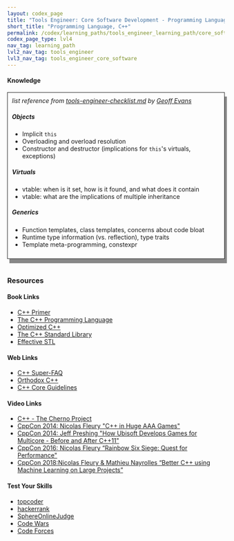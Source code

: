 ```yaml
---
layout: codex_page
title: "Tools Engineer: Core Software Development - Programming Language, C++"
short_title: "Programming Language, C++"
permalink: /codex/learning_paths/tools_engineer_learning_path/core_software_development/programming_languages/cpp
codex_page_type: lvl4
nav_tag: learning_path
lvl2_nav_tag: tools_engineer
lvl3_nav_tag: tools_engineer_core_software 
---
```


#### Knowledge

<div style="  border: 1px solid; padding: 10px; box-shadow: 5px 10px #888888;">
<i>list reference from <a href="https://gist.github.com/gorlak/1a0747efe88c5e3998144c5787d090ec">tools-engineer-checklist.md</a> by <a href="https://twitter.com/gorlak">Geoff Evans</a></i>

<h5> Objects</h5> 

<ul>
<li>Implicit <code>this</code></li>
<li>Overloading and overload resolution</li>
<li>Constructor and destructor (implications for <code>this</code>'s virtuals, exceptions)</li>
</ul>

<h5> Virtuals</h5> 

<ul>
<li>vtable: when is it set, how is it found, and what does it contain</li>
<li>vtable: what are the implications of multiple inheritance</li>
</ul>

<h5> Generics</h5> 

<ul>
<li>Function templates, class templates, concerns about code bloat</li>
<li>Runtime type information (vs. reflection), type traits</li>
<li>Template meta-programming, constexpr</li>
</ul>

</div>
<br>

### Resources

#### Book Links
- [C++ Primer](https://www.amazon.com/Primer-5th-Stanley-B-Lippman/dp/0321714113/)
- [The C++ Programming Language](https://www.amazon.com/The-Programming-Language-4th-Edition/dp/0321563840/)
- [Optimized C++](https://www.amazon.com/Optimized-Proven-Techniques-Heightened-Performance/dp/1491922060)
- [The C++ Standard Library](https://www.amazon.com/Standard-Library-Tutorial-Reference-2nd/dp/0321623215)
- [Effective STL](https://www.amazon.com/Effective-STL-Specific-Standard-Template/dp/0201749629/)

#### Web Links
- [C++ Super-FAQ](https://isocpp.org/faq)
- [Orthodox C++](https://gist.github.com/bkaradzic/2e39896bc7d8c34e042b)
- [C++ Core Guidelines](https://isocpp.github.io/CppCoreGuidelines/CppCoreGuidelines)

#### Video Links
- [C++ - The Cherno Project](https://www.youtube.com/watch?v=18c3MTX0PK0&list=PLlrATfBNZ98dudnM48yfGUldqGD0S4FFb)
- [CppCon 2014: Nicolas Fleury "C++ in Huge AAA Games"](https://www.youtube.com/watch?v=qYN6eduU06s)
- [CppCon 2014: Jeff Preshing "How Ubisoft Develops Games for Multicore - Before and After C++11"](https://www.youtube.com/watch?v=X1T3IQ4N-3g)
- [CppCon 2016: Nicolas Fleury “Rainbow Six Siege: Quest for Performance"](https://www.youtube.com/watch?v=tD4xRNB0M_Q)
- [CppCon 2018:Nicolas Fleury & Mathieu Nayrolles “Better C++ using Machine Learning on Large Projects”](https://www.youtube.com/watch?v=QDvic0QNtOY)


#### Test Your Skills
- [topcoder](www.topcoder.com)
- [hackerrank](https://www.hackerrank.com/)
- [SphereOnlineJudge](https://www.spoj.com/)
- [Code Wars](https://www.codewars.com)
- [Code Forces](http://codeforces.com)
